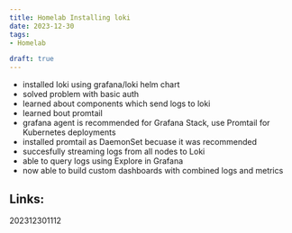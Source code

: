 ```yaml
---
title: Homelab Installing loki
date: 2023-12-30
tags:
- Homelab

draft: true
---
```


* installed loki using grafana/loki helm chart
* solved problem with basic auth
* learned about components which send logs to loki
* learned bout promtail
* grafana agent is recommended for Grafana Stack, use Promtail for Kubernetes deployments
* installed promtail as DaemonSet becuase it was recommended
* succesfully streaming logs from all nodes to Loki
* able to query logs using Explore in Grafana
* now able to build custom dashboards with combined logs and metrics


## Links:

202312301112
